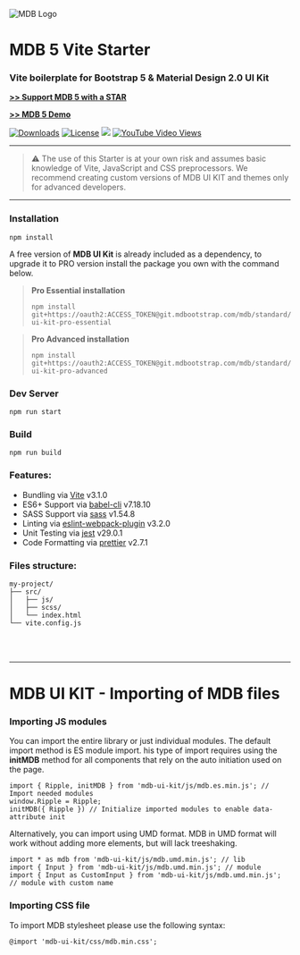 ![MDB Logo](https://mdbootstrap.com/img/Marketing/general/logo/medium/mdb-r.png)

# MDB 5 Vite Starter

### Vite boilerplate for Bootstrap 5 & Material Design 2.0 UI Kit

**[>> Support MDB 5 with a STAR](https://github.com/mdbootstrap/mdb-ui-kit/)**

**[>> MDB 5 Demo](https://mdbootstrap.com/docs/standard/#demo)**

<a href="https://npmcharts.com/compare/mdbootstrap?minimal=true"> <img src="https://img.shields.io/npm/dm/mdbootstrap.svg?label=MDB%20Downloads" alt="Downloads"></a>
<a href="https://github.com/mdbootstrap/bootstrap-material-design/blob/master/License.pdf"><img src="https://img.shields.io/badge/license-MIT-green.svg" alt="License"></a>
<a href="https://twitter.com/intent/tweet/?text=Thanks+@mdbootstrap+for+creating+amazing+and+free+Material+Design+for+Bootstrap+4+UI+KIT%20https://mdbootstrap.com/docs/jquery/&hashtags=javascript,code,webdesign,bootstrap"><img src="https://img.shields.io/twitter/url/http/shields.io.svg?style=social&label=Let%20us%20know%20you%20were%20here%21&"></a>
<a href="https://www.youtube.com/watch?v=c9B4TPnak1A&t=6s"><img alt="YouTube Video Views" src="https://img.shields.io/youtube/views/c9B4TPnak1A?label=Bootstrap%205%20Tutorial%20Views&style=social"></a>

___

> :warning: The use of this Starter is at your own risk and assumes basic knowledge of Vite, JavaScript and CSS preprocessors. We recommend creating custom versions of MDB UI KIT and themes only for advanced developers.

___

### Installation
```
npm install
```

A free version of **MDB UI Kit** is already included as a dependency, to upgrade it to PRO version install the package you own with the command below.

> **Pro Essential installation**
> ```
> npm install git+https://oauth2:ACCESS_TOKEN@git.mdbootstrap.com/mdb/standard/mdb-ui-kit-pro-essential
> ```

> **Pro Advanced installation**
> ```
> npm install git+https://oauth2:ACCESS_TOKEN@git.mdbootstrap.com/mdb/standard/mdb-ui-kit-pro-advanced
> ```

### Dev Server
```
npm run start
```

### Build
```
npm run build
```


### Features:

* Bundling via [Vite](https://github.com/vitejs/vite) v3.1.0
* ES6+ Support via [babel-cli](https://github.com/babel/babel) v7.18.10
* SASS Support via [sass](https://github.com/sass/dart-sass) v1.54.8
* Linting via [eslint-webpack-plugin](https://github.com/webpack-contrib/eslint-webpack-plugin) v3.2.0
* Unit Testing via [jest](https://github.com/facebook/jest) v29.0.1
* Code Formatting via [prettier](https://github.com/prettier/prettier) v2.7.1

### Files structure:

```
my-project/
├── src/
│   ├── js/
│   ├── scss/
│   └── index.html
└── vite.config.js
```
<br><br>

___

# MDB UI KIT - Importing of MDB files

### Importing JS modules
You can import the entire library or just individual modules. The default import method is ES module import.
his type of import requires using the **initMDB** method for all components that rely on the auto initiation used on the page.
```
import { Ripple, initMDB } from 'mdb-ui-kit/js/mdb.es.min.js'; // Import needed modules
window.Ripple = Ripple;
initMDB({ Ripple }) // Initialize imported modules to enable data-attribute init
```

Alternatively, you can import using UMD format. MDB in UMD format will work without adding more elements, but will lack treeshaking.
```
import * as mdb from 'mdb-ui-kit/js/mdb.umd.min.js'; // lib
import { Input } from 'mdb-ui-kit/js/mdb.umd.min.js'; // module
import { Input as CustomInput } from 'mdb-ui-kit/js/mdb.umd.min.js'; // module with custom name
```

### Importing CSS file
To import MDB stylesheet please use the following syntax:
```
@import 'mdb-ui-kit/css/mdb.min.css';
```
